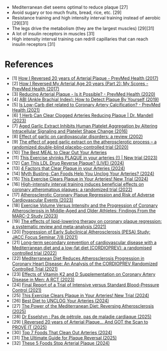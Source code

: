 - Mediterranean diet seems optimal to reduce plaque [27]
- Avoid sugary or too much fruits, bread, rice, etc. [29]
- Resistance training and high intensity interval training instead of aerobic [29][31]
- The legs drive the metabolism (they are the largest muscles) [29][31]
- A lot of insulin receptors in muscles [31]
- High intensity interval training can redrill capillaries that can reach insulin receptors [31]

# References
- [1] [How I Reversed 20 years of Arterial Plaque - PrevMed Health (2017)](https://youtu.be/QOWF0KTNu2g)
- [2] [How I Reversed My Arterial Age 20 years (Part 2): My Scores - PrevMed Health (2017)](https://www.youtube.com/watch?v=XW8Ax97XT_A)
- [3] [Reducing Arterial Plaque - Is it Possible? - PrevMed Health (2020)](https://www.youtube.com/watch?v=nw6SK652rY4)
- [4] [ABI (Ankle Brachial Index): How to Detect Plaque By Yourself (2019)](https://www.youtube.com/watch?v=QcK_-rtu9Ww)
- [5] [Is Low-Carb diet related to Coronary Artery Calcification? - PrevMed Health (2021)](https://www.youtube.com/watch?v=lCuxF2MRgwc)
- [6] [1 Herb Can Clear Clogged Arteries Reducing Plaque | Dr. Mandell (2023)](https://www.youtube.com/watch?v=3GdBYE7rBj0)
- [7] [Aged Garlic Extract Inhibits Human Platelet Aggregation by Altering Intracellular Signaling and Platelet Shape Change (2016)](https://pubmed.ncbi.nlm.nih.gov/26764324/#affiliation-1)
- [8] [Effect of garlic on cardiovascular disorders: a review (2002)](https://www.ncbi.nlm.nih.gov/pmc/articles/PMC139960/)
- [9] [The effect of aged garlic extract on the atherosclerotic process – a randomized double-blind placebo-controlled trial (2020)](https://www.ncbi.nlm.nih.gov/pmc/articles/PMC7191741/)
- [10] [The Best MEAL to Clear Out Your Arteries](https://www.youtube.com/watch?v=lk4jofz5PC0)
- [11] [This Exercise shrinks PLAQUE in your arteries (!) | New trial (2023)](https://www.youtube.com/watch?v=ucCIS0DxXOg)
- [12] [Can This LDL Drug Reverse Plaque? (LIVE) (2024)](https://www.youtube.com/watch?v=HPPYFx3JSgg)
- [13] [4 Factors that Clear Plaque in your Arteries (2024)](https://www.youtube.com/watch?v=XDPgJcVXeNc)
- [14] [Myth Busting: Can Foods Help You Unclog Your Arteries? (2024)](https://drstanfield.com/blogs/articles/foods-help-unclog-arteries)
- [15] [This Exercise Clears Plaque in Your Arteries! New Trial (2024)](https://www.youtube.com/watch?v=LLAOc5OIBQ4)
- [16] [High-intensity interval training induces beneficial effects on coronary atheromatous plaques: a randomized trial (2022)](https://academic.oup.com/eurjpc/article/30/5/384/6958432?login=false)
- [17] [Atherosclerotic Coronary Plaque Regression and Risk of Adverse Cardiovascular Events (2023)](https://jamanetwork.com/journals/jamacardiology/fullarticle/2809089)
- [18] [Exercise Volume Versus Intensity and the Progression of Coronary Atherosclerosis in Middle-Aged and Older Athletes: Findings From the MARC-2 Study (2023)](https://www.ahajournals.org/doi/full/10.1161/CIRCULATIONAHA.122.061173)
- [19] [The effects of lipid-lowering therapy on coronary plaque regression: a systematic review and meta-analysis (2021)](https://www.nature.com/articles/s41598-021-87528-w)
- [20] [Progression of Early Subclinical Atherosclerosis (PESA) Study: JACC Focus Seminar 7/8 (2021)](https://www.sciencedirect.com/science/article/pii/S0735109721051159)
- [21] [Long-term secondary prevention of cardiovascular disease with a Mediterranean diet and a low-fat diet (CORDIOPREV): a randomised controlled trial (2022)](https://pubmed.ncbi.nlm.nih.gov/35525255/)
- [22] [Mediterranean Diet Reduces Atherosclerosis Progression in Coronary Heart Disease: An Analysis of the CORDIOPREV Randomized Controlled Trial (2021)](https://www.ahajournals.org/doi/10.1161/STROKEAHA.120.033214)
- [23] [Effects of Vitamin K2 and D Supplementation on Coronary Artery Disease in Men: A RCT (2023)](https://www.jacc.org/doi/10.1016/j.jacadv.2023.100643)
- [24] [Final Report of a Trial of Intensive versus Standard Blood-Pressure Control (2021)](https://www.nejm.org/doi/full/10.1056/NEJMoa1901281)
- [25] [This Exercise Clears Plaque in Your Arteries! New Trial (2024)](https://www.youtube.com/watch?v=LLAOc5OIBQ4)
- [26] [Best Diet to UNCLOG Your Arteries (2024)](https://www.youtube.com/watch?v=h3V3AnVf_w8)
- [27] [The Power of the Mediterranean Diet: Reversing Atherosclerosis (2025)](https://www.youtube.com/watch?v=NUN662XH0kg)
- [28] [Dr Esselstyn : Pas de pétrole, pas de maladie cardiaque (2025)](https://www.youtube.com/watch?v=DubbPEfdF5k)
- [29] [I Reversed 20 years of Arterial Plaque... And GOT the Scan to PROVE IT
 (2025)](https://www.youtube.com/watch?v=9ggQX5xj9jE)
- [30] [Top 7 Foods That Clean Out Arteries (2024)](https://www.youtube.com/watch?v=WYK-NOPbtfA)
- [31] [The Ultimate Guide for Plaque Reversal (2025)](https://www.youtube.com/watch?v=evAkd-6ytUQ)
- [32] [These 5 Foods Stop Arterial Plaque (2024)](https://www.youtube.com/watch?v=YyCxAjp5W7M)